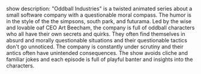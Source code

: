 show description:
"Oddball Industries" is a twisted animated series about a small software company with a questionable moral compass. The humor is in the style of the the simpsons, south park, and futurama. Led by the wise and lovable oaf CEO Art Beecham, the company is full of oddball characters who all have their own secrets and quirks. They often find themselves in absurd and morally questionable situations and their questionable tactics don't go unnoticed. The company is constantly under scrutiny and their antics often have unintended consequences. The show avoids cliche and familiar jokes and each episode is full of playful banter and insights into the characters.
